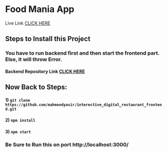 # Food Mania App

Live Link  [CLICK HERE](https://food-mania-bd.netlify.app/)

## Steps to Install this Project

### You have to run backend first and then start the frontend part. Else, it will  throw Error.

#### Backend Repository Link  [CLICK HERE](https://github.com/mahmoodyasir/interective_digital_restaurant_backend.git)

## Now Back to Steps:

#### 1) `git clone https://github.com/mahmoodyasir/interective_digital_restaurant_frontend.git`

#### 2) `npm install`

#### 3) `npm start`

### Be Sure to Run this on port http://localhost:3000/  
